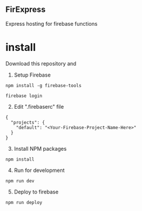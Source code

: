 ## FirExpress
Express hosting for firebase functions
# install
Download this repository and
1. Setup Firebase

```
npm install -g firebase-tools
```
```
firebase login
```
2. Edit ".firebaserc" file

```
{
  "projects": {
    "default": "<Your-Firebase-Project-Name-Here>"
  }
}
```

3. Install NPM packages

```
npm install 
```
4. Run for development
```
npm run dev
```
5. Deploy to firebase
```
npm run deploy
```

